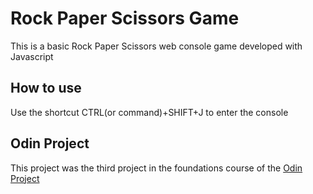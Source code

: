 # Rock Paper Scissors Game

This is a basic Rock Paper Scissors web console game developed with Javascript

## How to use

Use the shortcut CTRL(or command)+SHIFT+J to enter the console

## Odin Project

This project was the third project in the foundations course of the [Odin Project](https://www.theodinproject.com/lessons/foundations-rock-paper-scissors)